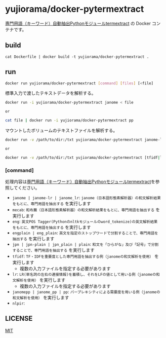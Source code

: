 # yujiorama/docker-pytermextract

[専門用語（キーワード）自動抽出Pythonモジュールtermextract](http://gensen.dl.itc.u-tokyo.ac.jp/pytermextract/) の Docker コンテナです。

## build

```bsah
cat Dockerfile | docker build -t yujiorama/docker-pytermextract .
```

## run

```bash
docker run yujiorama/docker-pytermextract [command] [files] [<file]
```

標準入力で渡したテキストデータを解析する。

```bash
docker run -i yujiorama/docker-pytermextract janome < file

or

cat file | docker run -i yujiorama/docker-pytermextract pp
```

マウントしたボリュームのテキストファイルを解析する。

```bash
docker run -v /path/to/dir:/txt yujiorama/docker-pytermextract janome-lr /txt/file

or

docker run -v /path/to/dir:/txt yujiorama/docker-pytermextract [tfidf|lr] /txt/file1 /txt/file2 /txt/file3
```

### [command]

処理内容は[専門用語（キーワード）自動抽出Pythonモジュールtermextract](http://gensen.dl.itc.u-tokyo.ac.jp/pytermextract/)を参照してください。

* `janome | janome-lr | janome_lr`: `janome（日本語形態素解析器）の和文解析結果をもとに、専門用語を抽出する` を実行します
* `mecab`: `和布蕪（日本語形態素解析器）の和文解析結果をもとに、専門用語を抽出する` を実行します
* `eng`: `英文POS Tagger(Pythonのnltkモジュールのword_tokenize)の英文解析結果をもとに、専門用語を抽出する` を実行します
* `engplain | eng_plain`: `英文を指定のストップワードで分割することで、専門用語を抽出する` を実行します
* `jpn | jpn-plain | jpn_plain | plain`: `和文を「ひらがな」及び「記号」で分割することで、専門用語を抽出する` を実行します
* `tfidf`: `TF・IDFを重要度とした専門用語を抽出する例（janomeの和文解析を使用）` を実行します
    * 複数の入力ファイルを指定する必要があります
* `lr`: `LR(単名詞の左右の連接情報)を蓄積し、それをLFの値として用いる例（janomeの和文解析を使用）` を実行します
    * 複数の入力ファイルを指定する必要があります
* `janomepp | janome_pp | pp`: `パープレキシティによる需要度を用いる例（janomeの和文解析を使用）` を実行します
* `nlpir`:

## LICENSE

[MIT](./LICENSE)
